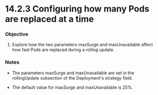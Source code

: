 # 14.2.3 Configuring how many Pods are replaced at a time


### Objective

1. Explore how the two parameters maxSurge and maxUnavailable affect how fast Pods are replaced during a rolling update.

### Notes

* The parameters maxSurge and maxUnavailable are set in the rollingUpdate subsection of the Deployment's strategy field.

* The default value for maxSurge and maxUnavailable is 25%.